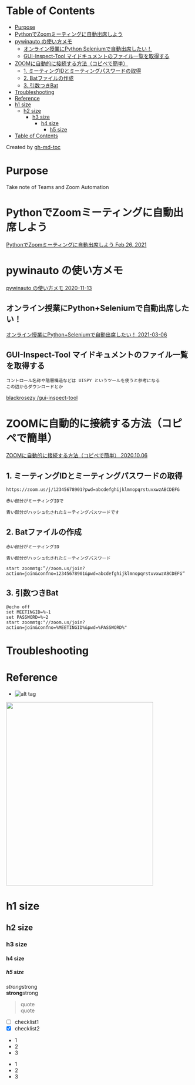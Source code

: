 
Table of Contents
=================

   * [Purpose](#purpose)
   * [PythonでZoomミーティングに自動出席しよう](#pythonでzoomミーティングに自動出席しよう)
   * [pywinauto の使い方メモ](#pywinauto-の使い方メモ)
      * [オンライン授業にPython Seleniumで自動出席したい！](#オンライン授業にpythonseleniumで自動出席したい)
      * [GUI-Inspect-Tool マイドキュメントのファイル一覧を取得する](#gui-inspect-tool-マイドキュメントのファイル一覧を取得する)
   * [ZOOMに自動的に接続する方法（コピペで簡単）](#zoomに自動的に接続する方法コピペで簡単)
      * [1. ミーティングIDとミーティングパスワードの取得](#1-ミーティングidとミーティングパスワードの取得)
      * [2. Batファイルの作成](#2-batファイルの作成)
      * [3. 引数つきBat](#3-引数つきbat)
   * [Troubleshooting](#troubleshooting)
   * [Reference](#reference)
   * [h1 size](#h1-size)
      * [h2 size](#h2-size)
         * [h3 size](#h3-size)
            * [h4 size](#h4-size)
               * [h5 size](#h5-size)
   * [Table of Contents](#table-of-contents)

Created by [gh-md-toc](https://github.com/ekalinin/github-markdown-toc)  


# Purpose  
Take note of Teams and Zoom Automation  

# PythonでZoomミーティングに自動出席しよう  
[PythonでZoomミーティングに自動出席しよう Feb 26, 2021](https://qiita.com/hima_zin331/items/97fc5c9093057bb06572)  


# pywinauto の使い方メモ  
[pywinauto の使い方メモ  2020-11-13](https://qiita.com/nobu-maple/items/51901b2e27e4448f102b)  

## オンライン授業にPython+Seleniumで自動出席したい！ 
[オンライン授業にPython+Seleniumで自動出席したい！ 2021-03-06](https://qiita.com/LemniscaterN/items/80b2f8ca99c0693d42ff)  


## GUI-Inspect-Tool マイドキュメントのファイル一覧を取得する  
```
コントロール名称や階層構造などは UISPY というツールを使うと参考になる
この辺からダウンロードとか　
```
[ blackrosezy /gui-inspect-tool ](https://github.com/blackrosezy/gui-inspect-tool)  


# ZOOMに自動的に接続する方法（コピペで簡単）  
[ZOOMに自動的に接続する方法（コピペで簡単） 2020.10.06](https://blog.isarver.com/automatically-join-zoom/)

## 1. ミーティングIDとミーティングパスワードの取得  
```
https://zoom.us/j/12345678901?pwd=abcdefghijklmnopqrstuvxwzABCDEFG

赤い部分がミーティングIDで

青い部分がハッシュ化されたミーティングパスワードです
```

## 2. Batファイルの作成  
```
赤い部分がミーティングID

青い部分がハッシュ化されたミーティングパスワード

start zoommtg:”//zoom.us/join?action=join&confno=12345678901&pwd=abcdefghijklmnopqrstuvxwzABCDEFG“
```

## 3. 引数つきBat
```
@echo off
set MEETINGID=%~1
set PASSWORD=%~2
start zoommtg:"//zoom.us/join?action=join&confno=%MEETINGID%&pwd=%PASSWORD%"
```


# Troubleshooting


# Reference


* []()
![alt tag]()
<img src="" width="400" height="500">

# h1 size

## h2 size

### h3 size

#### h4 size

##### h5 size

*strong*strong  
**strong**strong  

> quote  
> quote

- [ ] checklist1
- [x] checklist2

* 1
* 2
* 3

- 1
- 2
- 3



